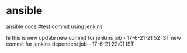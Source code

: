 # ansible
ansible docs
#test commit using jenkins 

hi this is new update 
new commit for jenkins job - 17-6-21-21:52 IST
new commit for jenkins dependent job - 17-6-21 22:01 IST 
